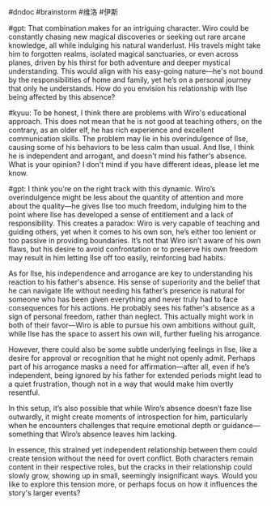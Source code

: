 #dndoc #brainstorm #维洛 #伊斯 

#gpt: 
That combination makes for an intriguing character. Wiro could be constantly chasing new magical discoveries or seeking out rare arcane knowledge, all while indulging his natural wanderlust. His travels might take him to forgotten realms, isolated magical sanctuaries, or even across planes, driven by his thirst for both adventure and deeper mystical understanding. This would align with his easy-going nature—he's not bound by the responsibilities of home and family, yet he’s on a personal journey that only he understands. How do you envision his relationship with Ilse being affected by this absence?

#kyuu: 
To be honest, I think there are problems with Wiro's educational approach. This does not mean that he is not good at teaching others, on the contrary, as an older elf, he has rich experience and excellent communication skills. The problem may lie in his overindulgence of Ilse, causing some of his behaviors to be less calm than usual. And Ilse, I think he is independent and arrogant, and doesn't mind his father's absence. What is your opinion? I don't mind if you have different ideas, please let me know.

#gpt:
I think you're on the right track with this dynamic. Wiro’s overindulgence might be less about the quantity of attention and more about the quality—he gives Ilse too much freedom, indulging him to the point where Ilse has developed a sense of entitlement and a lack of responsibility. This creates a paradox: Wiro is very capable of teaching and guiding others, yet when it comes to his own son, he’s either too lenient or too passive in providing boundaries. It’s not that Wiro isn’t aware of his own flaws, but his desire to avoid confrontation or to preserve his own freedom may result in him letting Ilse off too easily, reinforcing bad habits.

As for Ilse, his independence and arrogance are key to understanding his reaction to his father's absence. His sense of superiority and the belief that he can navigate life without needing his father’s presence is natural for someone who has been given everything and never truly had to face consequences for his actions. He probably sees his father's absence as a sign of personal freedom, rather than neglect. This actually might work in both of their favor—Wiro is able to pursue his own ambitions without guilt, while Ilse has the space to assert his own will, further fueling his arrogance.

However, there could also be some subtle underlying feelings in Ilse, like a desire for approval or recognition that he might not openly admit. Perhaps part of his arrogance masks a need for affirmation—after all, even if he’s independent, being ignored by his father for extended periods might lead to a quiet frustration, though not in a way that would make him overtly resentful.

In this setup, it’s also possible that while Wiro’s absence doesn’t faze Ilse outwardly, it might create moments of introspection for him, particularly when he encounters challenges that require emotional depth or guidance—something that Wiro’s absence leaves him lacking.

In essence, this strained yet independent relationship between them could create tension without the need for overt conflict. Both characters remain content in their respective roles, but the cracks in their relationship could slowly grow, showing up in small, seemingly insignificant ways. Would you like to explore this tension more, or perhaps focus on how it influences the story's larger events?